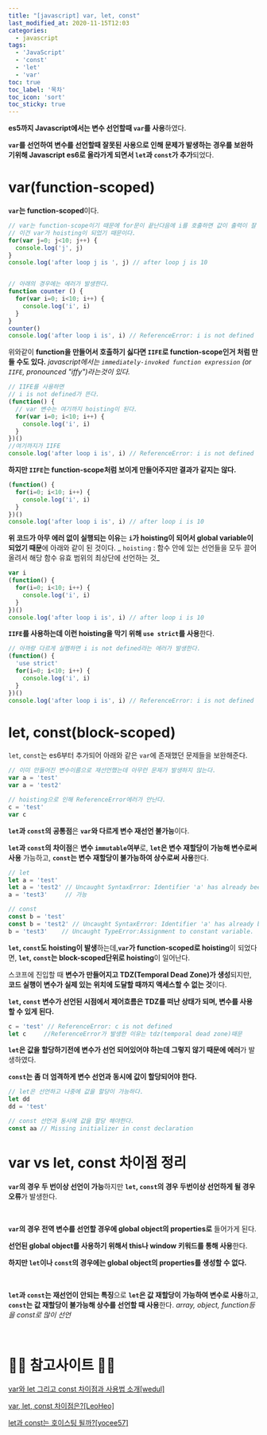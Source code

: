 ```yaml
---
title: "[javascript] var, let, const"
last_modified_at: 2020-11-15T12:03
categories: 
  - javascript
tags: 
  - 'JavaScript' 
  - 'const' 
  - 'let' 
  - 'var'
toc: true
toc_label: '목차'
toc_icon: 'sort'
toc_sticky: true
---
```


**es5까지 Javascript에서는 변수 선언할때 `var`를 사용**하였다.

**`var`를 선언하여 변수를 선언할때 잘못된 사용으로 인해 문제가 발생하는 경우를 보완하기위해 Javascript es6로 올라가게 되면서 `let`과 `const`가 추가**되었다.

# var(function-scoped)

**`var`는 function-scoped**이다.


```javascript
// var는 function-scope이기 때문에 for문이 끝난다음에 i를 호출하면 값이 출력이 잘 된다.
// 이건 var가 hoisting이 되었기 때문이다.
for(var j=0; j<10; j++) {
  console.log('j', j)
}
console.log('after loop j is ', j) // after loop j is 10


// 아래의 경우에는 에러가 발생한다.
function counter () {
  for(var i=0; i<10; i++) {
    console.log('i', i)
  }
}
counter()
console.log('after loop i is', i) // ReferenceError: i is not defined
```

위와같이 **function을 만들어서 호출하기 싫다면 `IIFE`로 function-scope인거 처럼 만들 수도 있다.**
_javascript에서는 `immediately-invoked function expression` (or `IIFE`, pronounced "iffy")라는것이 있다._

```javascript
// IIFE를 사용하면
// i is not defined가 뜬다.
(function() {
  // var 변수는 여기까지 hoisting이 된다.
  for(var i=0; i<10; i++) {
    console.log('i', i)
  }
})()
//여기까지가 IIFE
console.log('after loop i is', i) // ReferenceError: i is not defined
```

**하지만 `IIFE`는 function-scope처럼 보이게 만들어주지만 결과가 같지는 않다.**

```javascript
(function() {
  for(i=0; i<10; i++) {
    console.log('i', i)
  }
})()
console.log('after loop i is', i) // after loop i is 10
```
**위 코드가 아무 에러 없이 실행되는 이유**는 **`i`가 hoisting이 되어서 global variable이 되었기 때문**에 아래와 같이 된 것이다.
_ `hoisting` : 함수 안에 있는 선언들을 모두 끌어올려서 해당 함수 유효 범위의 최상단에 선언하는 것_

```javascript
var i
(function() {
  for(i=0; i<10; i++) {
    console.log('i', i)
  }
})()
console.log('after loop i is', i) // after loop i is 10
```
**`IIFE`를 사용하는데 이런 hoisting을 막기 위해 `use strict`를 사용**한다.

```javascript
// 아까랑 다르게 실행하면 i is not defined라는 에러가 발생한다.
(function() {
  'use strict'
  for(i=0; i<10; i++) {
    console.log('i', i)
  }
})()
console.log('after loop i is', i) // ReferenceError: i is not defined
```



# let, const(block-scoped)

`let`, `const`는 es6부터 추가되어 아래와 같은 `var`에 존재했던 문제들을 보완해준다.

```javascript
// 이미 만들어진 변수이름으로 재선언했는데 아무런 문제가 발생하지 않는다.
var a = 'test'
var a = 'test2'

// hoisting으로 인해 ReferenceError에러가 안난다.
c = 'test'
var c
```

**`let`과 `const`의 공통점**은 **`var`와 다르게 변수 재선언 불가능**이다.

**`let`과 `const`의 차이점**은 **변수 `immutable`여부**로, **`let`은 변수 재할당이 가능해 변수로써 사용** 가능하고, **`const`는 변수 재할당이 불가능하여 상수로써 사용**한다.


```javascript
// let
let a = 'test'
let a = 'test2' // Uncaught SyntaxError: Identifier 'a' has already been declared
a = 'test3'     // 가능

// const
const b = 'test'
const b = 'test2' // Uncaught SyntaxError: Identifier 'a' has already been declared
b = 'test3'    // Uncaught TypeError:Assignment to constant variable.
```


**`let`, `const`도 hoisting이 발생**하는데,**`var`가 function-scoped로 hoisting**이 되었다면, 
**`let`, `const`는 block-scoped단위로 hoisting**이 일어난다.

스코프에 진입할 때 **변수가 만들어지고 TDZ(Temporal Dead Zone)가 생성**되지만, **코드 실행이 변수가 실제 있는 위치에 도달할 때까지 액세스할 수 없는 것**이다.

**`let`, `const` 변수가 선언된 시점에서 제어흐름은 TDZ를 떠난 상태가 되며, 변수를 사용할 수 있게 된다.**


```javascript
c = 'test' // ReferenceError: c is not defined
let c	  //ReferenceError가 발생한 이유는 tdz(temporal dead zone)때문
```
**`let`은 값을 할당하기전에 변수가 선언 되어있어야 하는데 그렇지 않기 때문에 에러**가 발생하였다.

**`const`는 좀 더 엄격하게 변수 선언과 동시에 값이 할당되어야 한다.**

```javascript
// let은 선언하고 나중에 값을 할당이 가능하다.
let dd
dd = 'test'

// const 선언과 동시에 값을 할당 해야한다.
const aa // Missing initializer in const declaration
```


# var vs let, const 차이점 정리

**`var`의 경우 두 번이상 선언이 가능**하지만 
**`let`, `const`의 경우 두번이상 선언하게 될 경우 오류**가 발생한다.

<br>

**`var`의 경우 전역 변수를 선언할 경우에 global object의 properties로** 들어가게 된다.

**선언된 global object를 사용하기 위해서 this나 window 키워드를 통해 사용**한다.

**하지만 `let`이나 `const`의 경우에는 global object의 properties를 생성할 수 없다.**

<br>

**`let`과 `const`는 재선언이 안되는 특징**으로 **`let`은 값 재할당이 가능하여 변수로 사용**하고,
**`const`는 값 재할당이 불가능해 상수를 선언할 때 사용**한다.
_array, object, function등을 const로 많이 선언_


<br>

# 🙆‍♂️ 참고사이트 🙇‍♂️

[var와 let 그리고 const 차이점과 사용법 소개[wedul]](https://wedul.site/143)

[var, let, const 차이점은?[LeoHeo]](https://gist.github.com/LeoHeo/7c2a2a6dbcf80becaaa1e61e90091e5d)

[let과 const는 호이스팅 될까?[yocee57]](https://medium.com/korbit-engineering/let%EA%B3%BC-const%EB%8A%94-%ED%98%B8%EC%9D%B4%EC%8A%A4%ED%8C%85-%EB%90%A0%EA%B9%8C-72fcf2fac365)

[]()

[]()

[]()